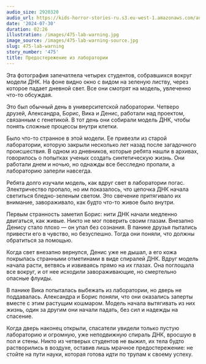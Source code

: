 ```yaml
---
audio_size: 2920320
audio_url: https://kids-horror-stories-ru.s3.eu-west-1.amazonaws.com/audio/475-lab-warning.mp3
date: '2024-07-30'
duration: 02:26
illustration: /images/475-lab-warning.jpg
image_source: /images/475-lab-warning-source.jpg
slug: 475-lab-warning
story_number: '475'
title: Предостережение из лаборатории
---
```


Эта фотография запечатлела четырех студентов, собравшихся вокруг модели ДНК. На фоне видно окно с видом на зеленую листву, через которое падает дневной свет. Все они смотрят на модель, увлеченно что-то обсуждая.

Это был обычный день в университетской лаборатории. Четверо друзей, Александра, Борис, Вика и Денис, работали над проектом, связанным с генетикой. В тот день они собирали модель ДНК, чтобы понять сложные процессы внутри клетки.

Было что-то странное в этой модели. Ее привезли из старой лаборатории, которую закрыли несколько лет назад после загадочного происшествия. В одном из дневников, которые ребята нашли в архивах, говорилось о попытках ученых создать синтетическую жизнь. Они работали днем и ночью, но однажды все бесследно пропали, а лабораторию заперли навсегда.

Ребята долго изучали модель, как вдруг свет в лаборатории погас. Электричество пропало, но им показалось, что цепочка ДНК начала светиться бледно-зеленым светом. Это свечение притягивало их внимание, завораживало, как будто что-то живое было внутри.

Первым странность заметил Борис: нити ДНК начали медленно двигаться, как живые. Никто не мог поверить своим глазам. Внезапно Денису стало плохо — он упал без сознания. В панике друзья пытались привести его в чувство, но безуспешно. Тогда они поняли, что должны обратиться за помощью.

Когда свет внезапно вернулся, Денис уже не дышал, а его кожа покрылась странными отметинами в виде спиралей ДНК. Вдруг модель начала расти, ветвясь и извиваясь прямо на их глазах. Она поглощала все вокруг, и от нее исходили завораживающие, но смертельно опасные флуиды.

В панике Вика попыталась выбежать из лаборатории, но дверь не поддавалась. Александра и Борис поняли, что они оказались заперты вместе с этим растущим кошмаром. Модель начала вытягивать из них жизнь, один за другим они начали падать, без сил и надежды на спасение.

Когда дверь наконец открыли, спасатели увидели только пустую лабораторию и огромную, уже неподвижную спираль ДНК, вросшую в пол и стены. Никто из четверых студентов не выжил, их тела будто растворились в воздухе, оставив лишь мрачное предостережение: не стойте на пути науки, которая готова идти по трупам к своему успеху.